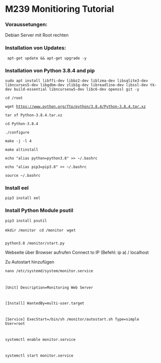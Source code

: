 <h1>M239 Monitioring Tutorial </h1>


<h3>Voraussetungen: </h3>
Debian Server mit Root rechten


<h3>Installation von Updates: </h3>
<code> apt-get update && apt-get upgrade -y </code>


<h3>Installation von Python 3.8.4 and pip </h3>
<code>sudo apt install libffi-dev libbz2-dev liblzma-dev libsqlite3-dev libncurses5-dev libgdbm-dev zlib1g-dev libreadline-dev libssl-dev tk-dev build-essential libncursesw5-dev libc6-dev openssl git -y </code>

<code>cd /root </code>

<code>wget https://www.python.org/ftp/python/3.8.4/Python-3.8.4.tar.xz </code>

<code>tar xf Python-3.8.4.tar.xz </code>

<code>cd Python-3.8.4 </code>

<code>./configure </code>

<code>make -j -l 4 </code>

<code>make altinstall </code>

<code>echo "alias python=python3.8" >> ~/.bashrc </code>

<code>echo "alias pip3=pip3.8" >> ~/.bashrc </code>

<code>source ~/.bashrc </code>

<h3>Install eel </h3>
<code>pip3 install eel </code>

<h3>Install Python Module psutil </h3>
<code>pip3 install psutil </code>

<code>mkdir /monitor </code>
<code>cd /monitor </code>
<code>wget <Link> </code>

<code>python3.8 /monitor/start.py </code>

 Webseite über Browser aufrufen 
Connect to IP (Befehl: ip a) / localhost

Zu Autostart hinzufügen


<code>nano /etc/systemd/system/monitor.service


[Unit]
Description=Monitoring Web Server

[Install]
WantedBy=multi-user.target

[Service]
ExecStart=/bin/sh /monitor/autostart.sh
Type=simple
User=root



systemctl enable monitor.service

systemctl start monitor.service

